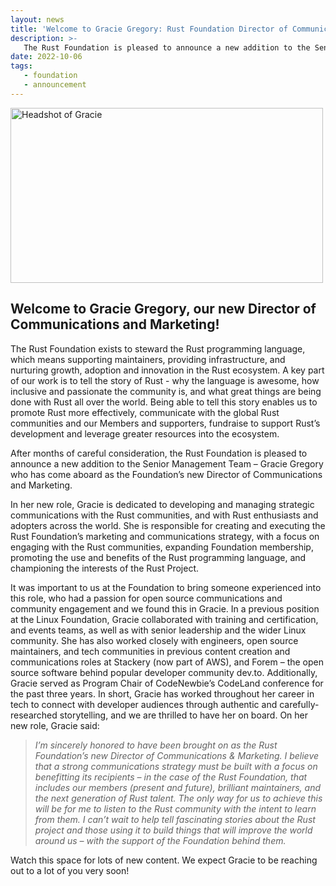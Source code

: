 ```yaml
---
layout: news
title: 'Welcome to Gracie Gregory: Rust Foundation Director of Communications & Marketing'
description: >-
   The Rust Foundation is pleased to announce a new addition to the Senior Management Team
date: 2022-10-06
tags:
   - foundation
   - announcement
---
```

<img src="/img/news/2022-06-10-welcome-gracie-gregory-director-of-communications/gracie.jpg" width="500" height="280" alt="Headshot of Gracie" />

## Welcome to Gracie Gregory, our new Director of Communications and Marketing!

The Rust Foundation exists to steward the Rust programming language, which means supporting maintainers, providing infrastructure, and nurturing growth, adoption and innovation in the Rust ecosystem. A key part of our work is to tell the story of Rust - why the language is awesome, how inclusive and passionate the community is, and what great things are being done with Rust all over the world. Being able to tell this story enables us to promote Rust more effectively, communicate with the global Rust communities and our Members and supporters, fundraise to support Rust’s development and leverage greater resources into the ecosystem. 
 
After months of careful consideration, the Rust Foundation is pleased to announce a new addition to the Senior Management Team – Gracie Gregory who has come aboard as the Foundation’s new Director of Communications and Marketing. 
 
In her new role, Gracie is dedicated to developing and managing strategic communications with the Rust communities, and with Rust enthusiasts and adopters across the world. She is responsible for creating and executing the Rust Foundation’s marketing and communications strategy, with a focus on engaging with the Rust communities, expanding Foundation membership, promoting the use and benefits of the Rust programming language, and championing the interests of the Rust Project.
 
It was important to us at the Foundation to bring someone experienced into this role, who had a passion for open source communications and community engagement and we found this in Gracie. In a previous position at the Linux Foundation, Gracie collaborated with training and certification, and events teams, as well as with senior leadership and the wider Linux community. She has also worked closely with engineers, open source maintainers, and tech communities in previous content creation and communications roles at Stackery (now part of AWS), and Forem – the open source software behind popular developer community dev.to. Additionally, Gracie served as Program Chair of CodeNewbie’s CodeLand conference for the past three years. In short, Gracie has worked throughout her career in tech to connect with developer audiences through authentic and carefully-researched storytelling, and we are thrilled to have her on board. On her new role, Gracie said:

> *I’m sincerely honored to have been brought on as the Rust Foundation’s new Director of Communications & Marketing. I believe that a strong communications strategy must be built with a focus on benefitting its recipients – in the case of the Rust Foundation, that includes our members (present and future), brilliant maintainers, and the next generation of Rust talent. The only way for us to achieve this will be for me to listen to the Rust community with the intent to learn from them. I can’t wait to help tell fascinating stories about the Rust project and those using it to build things that will improve the world around us – with the support of the Foundation behind them.*

Watch this space for lots of new content. We expect Gracie to be reaching out to a lot of you very soon!

